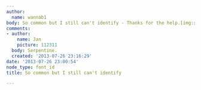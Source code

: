 ```yaml
---
author:
  name: wannab1
body: So common but I still can't identify - Thanks for the help.[img:sites/default/files/old-images/lastscan_5919.jpg]
comments:
- author:
    name: Jan
    picture: 112311
  body: Serpentine.
  created: '2013-07-26 23:16:29'
date: '2013-07-26 23:00:54'
node_type: font_id
title: So common but I still can't identify

---
```

